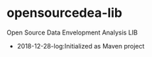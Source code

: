 # opensourcedea-lib
Open Source Data Envelopment Analysis LIB
- 2018-12-28-log:Initialized as Maven project
